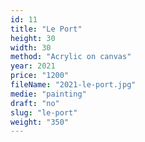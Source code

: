 ```yaml
---
id: 11
title: "Le Port"
height: 30
width: 30
method: "Acrylic on canvas"
year: 2021
price: "1200"
fileName: "2021-le-port.jpg"
medie: "painting"
draft: "no"
slug: "le-port"
weight: "350"
---
```

